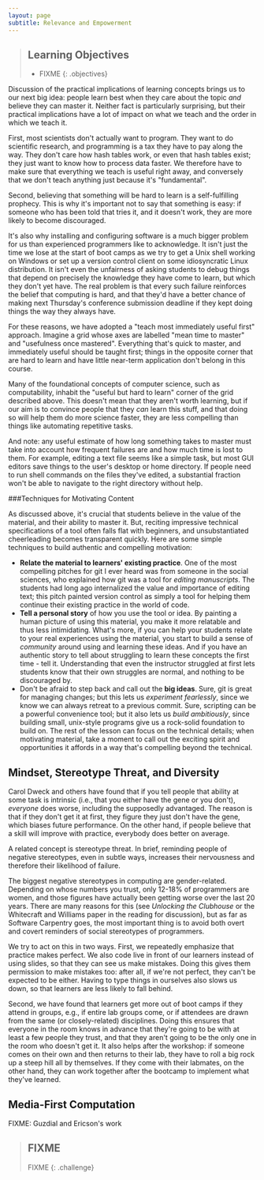 ```yaml
---
layout: page
subtitle: Relevance and Empowerment
---
```

> ## Learning Objectives
>
> * FIXME
{: .objectives}

Discussion of the practical implications of learning concepts
brings us to our next big idea:
people learn best when they care about the topic *and* believe they can master it.
Neither fact is particularly surprising,
but their practical implications have a lot of impact on what we teach
and the order in which we teach it.

First, most scientists don't actually want to program.
They want to do scientific research,
and programming is a tax they have to pay along the way.
They don't care how hash tables work, or even that hash tables exist;
they just want to know how to process data faster.
We therefore have to make sure that everything we teach is useful right away,
and conversely that we don't teach anything just because it's "fundamental".

Second,
believing that something will be hard to learn is a self-fulfilling prophecy.
This is why it's important not to say that something is easy:
if someone who has been told that tries it,
and it doesn't work,
they are more likely to become discouraged.

It's also why installing and configuring software is a much bigger problem for us
than experienced programmers like to acknowledge.
It isn't just the time we lose at the start of boot camps
as we try to get a Unix shell working on Windows
or set up a version control client on some idiosyncratic Linux distribution.
It isn't even the unfairness of asking students to debug things
that depend on precisely the knowledge they have come to learn,
but which they don't yet have.
The real problem is that every such failure reinforces the belief that computing is hard,
and that they'd have a better chance of making next Thursday's conference submission deadline
if they kept doing things the way they always have.

For these reasons,
we have adopted a "teach most immediately useful first" approach.
Imagine a grid whose axes are labelled "mean time to master" and "usefulness once mastered".
Everything that's quick to master, and immediately useful should be taught first;
things in the opposite corner
that are hard to learn and have little near-term application
don't belong in this course.

Many of the foundational concepts of computer science,
such as computability,
inhabit the "useful but hard to learn" corner of the grid described above.
This doesn't mean that they aren't worth learning,
but if our aim is to convince people that they *can* learn this stuff,
and that doing so will help them do more science faster,
they are less compelling than things like automating repetitive tasks.

And note:
any useful estimate of how long something takes to master must take into account
how frequent failures are
and how much time is lost to them.
For example,
editing a text file seems like a simple task,
but most GUI editors save things to the user's desktop or home directory.
If people need to run shell commands on the files they've edited,
a substantial fraction won't be able to navigate to the right directory without help.

###Techniques for Motivating Content

As discussed above, it's crucial that students believe in the value of the material,
and their ability to master it. But, reciting impressive technical specifications of
a tool often falls flat with beginners, and unsubstantiated cheerleading
becomes transparent quickly.
Here are some simple techniques to build authentic and compelling motivation:

 - **Relate the material to learners' existing practice**. One of the most compelling
 pitches for git I ever heard was from someone in the social sciences,
 who explained how git was a tool for *editing manuscripts*.
 The students had long ago internalized the value and importance of editing text;
 this pitch painted version control as simply a tool for helping them continue their
 existing practice in the world of code.
 - **Tell a personal story** of how you use the tool or idea. By painting a human
 picture of using this material, you make it more relatable and thus less intimidating.
 What's more, if you can help your students relate to your real experiences using the
 material, you start to build a sense of *community* around using and learning these ideas.
 And if you have an authentic story to tell about struggling to learn these concepts
 the first time - tell it. Understanding that even the instructor struggled at first
 lets students know that their own struggles are normal, and nothing to be discouraged by.
 - Don't be afraid to step back and call out the **big ideas**. Sure, git is great for
 managing changes; but this lets us *experiment fearlessly*, since we know we can always
 retreat to a previous commit. Sure, scripting can be a powerful convenience tool;
 but it also lets us *build ambitiously*, since building small, unix-style programs
 give us a rock-solid foundation to build on. The rest of the lesson can focus on the
 technical details; when motivating material, take a moment to call out the exciting
 spirit and opportunities it affords in a way that's compelling beyond the technical.

## Mindset, Stereotype Threat, and Diversity

Carol Dweck and others have found that if you tell people that ability at some task is intrinsic
(i.e., that you either have the gene or you don't),
*everyone* does worse, including the supposedly advantaged.
The reason is that if they don't get it at first,
they figure they just don't have the gene,
which biases future performance.
On the other hand,
if people believe that a skill will improve with practice,
everybody does better on average.

A related concept is stereotype threat.
In brief,
reminding people of negative stereotypes,
even in subtle ways,
increases their nervousness and therefore their likelihood of failure.

The biggest negative stereotypes in computing are gender-related.
Depending on whose numbers you trust,
only 12-18% of programmers are women,
and those figures have actually been getting worse over the last 20 years.
There are many reasons for this
(see *Unlocking the Clubhouse* or the Whitecraft and Williams paper in the reading for discussion),
but as far as Software Carpentry goes,
the most important thing is to avoid both overt and covert reminders of social stereotypes of programmers.

We try to act on this in two ways.
First, we repeatedly emphasize that practice makes perfect.
We also code live in front of our learners instead of using slides,
so that they can see us make mistakes.
Doing this gives them permission to make mistakes too:
after all, if we're not perfect, they can't be expected to be either.
Having to type things in ourselves also slows us down,
so that learners are less likely to fall behind.

Second,
we have found that learners get more out of boot camps if they attend in groups,
e.g.,
if entire lab groups come,
or if attendees are drawn from the same (or closely-related) disciplines.
Doing this ensures that everyone in the room knows in advance
that they're going to be with at least a few people they trust,
and that they aren't going to be the only one in the room who doesn't get it.
It also helps after the workshop:
if someone comes on their own and then returns to their lab,
they have to roll a big rock up a steep hill all by themselves.
If they come with their labmates,
on the other hand,
they can work together after the bootcamp to implement what they've learned.

## Media-First Computation

FIXME: Guzdial and Ericson's work

> ## FIXME
>
> FIXME
{: .challenge}
